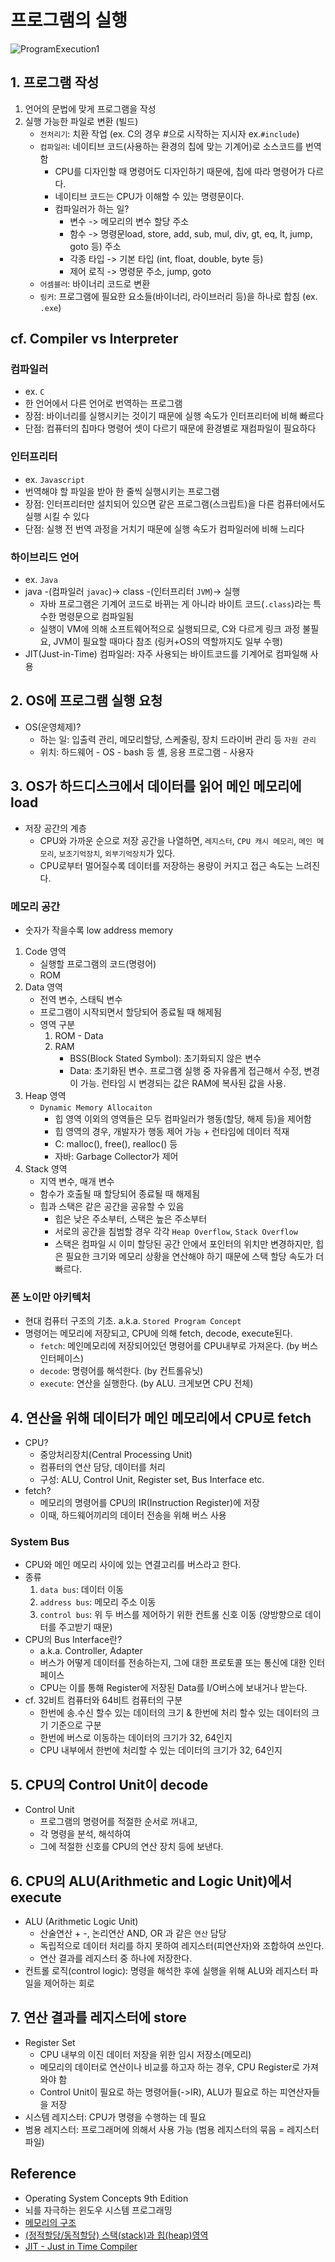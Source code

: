 # 프로그램의 실행
![ProgramExecution1](images/ProgramExecution1.jpeg)

## 1. 프로그램 작성
1. 언어의 문법에 맞게 프로그램을 작성
2. 실행 가능한 파일로 변환 (빌드)
    - `전처리기`: 치환 작업 (ex. C의 경우 #으로 시작하는 지시자 ex.`#include`)
    - `컴파일러`: 네이티브 코드(사용하는 환경의 칩에 맞는 기계어)로 소스코드를 번역함
        * CPU를 디자인할 때 명령어도 디자인하기 때문에, 칩에 따라 명령어가 다르다.
        * 네이티브 코드는 CPU가 이해할 수 있는 명령문이다.
        * 컴파일러가 하는 일?
            + 변수 -> 메모리의 변수 할당 주소
            + 함수 -> 명령문load, store, add, sub, mul, div, gt, eq, lt, jump, goto 등) 주소
            + 각종 타입 -> 기본 타입 (int, float, double, byte 등)
            + 제어 로직 -> 명령문 주소, jump, goto
    - `어셈블러`: 바이너리 코드로 변환
    - `링커`: 프로그램에 필요한 요소들(바이너리, 라이브러리 등)을 하나로 합침 (ex. `.exe`)


## cf. Compiler vs Interpreter
### 컴파일러
- ex. `C`
- 한 언어에서 다른 언어로 번역하는 프로그램
- 장점: 바이너리를 실행시키는 것이기 때문에 실행 속도가 인터프리터에 비해 빠르다
- 단점: 컴퓨터의 칩마다 명령어 셋이 다르기 때문에 환경별로 재컴파일이 필요하다

### 인터프리터
- ex. `Javascript`
- 번역해야 할 파일을 받아 한 줄씩 실행시키는 프로그램
- 장점: 인터프리터만 설치되어 있으면 같은 프로그램(스크립트)을 다른 컴퓨터에서도 실행 시킬 수 있다
- 단점: 실행 전 번역 과정을 거치기 때문에 실행 속도가 컴파일러에 비해 느리다

### 하이브리드 언어
- ex. `Java`
- java -(컴파일러 `javac`)-> class -(인터프리터 `JVM`)-> 실행
    * 자바 프로그램은 기계어 코드로 바뀌는 게 아니라 바이트 코드(`.class`)라는 특수한 명령문으로 컴파일됨
    * 실행이 VM에 의해 소프트웨어적으로 실행되므로, C와 다르게 링크 과정 불필요, JVM이 필요할 때마다 참조 (링커+OS의 역할까지도 일부 수행)
- JIT(Just-in-Time) 컴파일러: 자주 사용되는 바이트코드를 기계어로 컴파일해 사용


## 2. OS에 프로그램 실행 요청
- OS(운영체제)? 
    * 하는 일: 입출력 관리, 메모리할당, 스케줄링, 장치 드라이버 관리 등 `자원 관리`
    * 위치: 하드웨어 - OS - bash 등 셸, 응용 프로그램 - 사용자


## 3. OS가 하드디스크에서 데이터를 읽어 메인 메모리에 load
- 저장 공간의 계층
    * CPU와 가까운 순으로 저장 공간을 나열하면, `레지스터`, `CPU 캐시 메모리`, `메인 메모리`, `보조기억장치`, `외부기억장치`가 있다.
    * CPU로부터 멀어질수록 데이터를 저장하는 용량이 커지고 접근 속도는 느려진다.

### 메모리 공간
- 숫자가 작을수록 low address memory
1. Code 영역
    - 실행할 프로그램의 코드(명령어)
    - ROM
2. Data 영역
    - 전역 변수, 스태틱 변수
    - 프로그램이 시작되면서 할당되어 종료될 때 해제됨
    - 영역 구분
        1. ROM - Data
        2. RAM
           * BSS(Block Stated Symbol): 초기화되지 않은 변수
           * Data: 초기화된 변수. 프로그램 실행 중 자유롭게 접근해서 수정, 변경이 가능. 런타임 시 변경되는 값은 RAM에 복사된 값을 사용.
3. Heap 영역
    - `Dynamic Memory Allocaiton`
        * 힙 영역 이외의 영역들은 모두 컴파일러가 행동(할당, 해제 등)을 제어함
        * 힙 영역의 경우, 개발자가 행동 제어 가능 + 런타임에 데이터 적재
        * C: malloc(), free(), realloc() 등
        * 자바: Garbage Collector가 제어
4. Stack 영역
    - 지역 변수, 매개 변수
    - 함수가 호출될 때 할당되어 종료될 때 해제됨
    - 힙과 스택은 같은 공간을 공유할 수 있음
        * 힙은 낮은 주소부터, 스택은 높은 주소부터
        * 서로의 공간을 침범할 경우 각각 `Heap Overflow`, `Stack Overflow`
        * 스택은 컴파일 시 이미 할당된 공간 안에서 포인터의 위치만 변경하지만, 힙은 필요한 크기와 메모리 상황을 연산해야 하기 때문에 스택 할당 속도가 더 빠르다.

### 폰 노이만 아키텍처
- 현대 컴퓨터 구조의 기초. a.k.a. `Stored Program Concept`
- 명령어는 메모리에 저장되고, CPU에 의해 fetch, decode, execute된다.
    * `fetch`: 메인메모리에 저장되어있던 명령어를 CPU내부로 가져온다. (by 버스인터페이스)
    * `decode`: 명령어를 해석한다. (by 컨트롤유닛)
    * `execute`: 연산을 실행한다. (by ALU. 크게보면 CPU 전체)


## 4. 연산을 위해 데이터가 메인 메모리에서 CPU로 fetch
- CPU?
    * 중앙처리장치(Central Processing Unit)
    * 컴퓨터의 연산 담당, 데이터를 처리
    * 구성: ALU, Control Unit, Register set, Bus Interface etc.
- fetch?
    * 메모리의 명령어를 CPU의 IR(Instruction Register)에 저장
    * 이때, 하드웨어끼리의 데이터 전송을 위해 버스 사용


### System Bus
- CPU와 메인 메모리 사이에 있는 연결고리를 버스라고 한다.
- 종류
    1. `data bus`: 데이터 이동
    2. `address bus`: 메모리 주소 이동
    3. `control bus`: 위 두 버스를 제어하기 위한 컨트롤 신호 이동 (양방향으로 데이터를 주고받기 때문)
- CPU의 Bus Interface란?
    * a.k.a. Controller, Adapter
    * 버스가 어떻게 데이터를 전송하는지, 그에 대한 프로토콜 또는 통신에 대한 인터페이스
    * CPU는 이를 통해 Register에 저장된 Data를 I/O버스에 보내거나 받는다.
- cf. 32비트 컴퓨터와 64비트 컴퓨터의 구분
    * 한번에 송.수신 할수 있는 데이터의 크기 & 한번에 처리 할수 있는 데이터의 크기 기준으로 구분
    * 한번에 버스로 이동하는 데이터의 크기가 32, 64인지
    * CPU 내부에서 한번에 처리할 수 있는 데이터의 크기가 32, 64인지


## 5. CPU의 Control Unit이 decode
- Control Unit
    * 프로그램의 명령어를 적절한 순서로 꺼내고,
    * 각 명령을 분석, 해석하여
    * 그에 적절한 신호를 CPU의 연산 장치 등에 보낸다.


## 6. CPU의 ALU(Arithmetic and Logic Unit)에서 execute
- ALU (Arithmetic Logic Unit)
    * 산술연산 + -, 논리연산 AND, OR 과 같은 `연산` 담당
    * 독립적으로 데이터 처리를 하지 못하여 레지스터(피연산자)와 조합하여 쓰인다.
    * 연산 결과를 레지스터 중 하나에 저장한다.
- 컨트롤 로직(control logic): 명령을 해석한 후에 실행을 위해 ALU와 레지스터 파일을 제어하는 회로


## 7. 연산 결과를 레지스터에 store
- Register Set
    * CPU 내부의 이진 데이터 저장을 위한 임시 저장소(메모리)
    * 메모리의 데이터로 연산이나 비교를 하고자 하는 경우, CPU Register로 가져와야 함
    * Control Unit이 필요로 하는 명령어들(->IR), ALU가 필요로 하는 피연산자들을 저장
- 시스템 레지스터: CPU가 명령을 수행하는 데 필요
- 범용 레지스터: 프로그래머에 의해서 사용 가능 (범용 레지스터의 묶음 = 레지스터 파일)


## Reference
- Operating System Concepts 9th Edition
- 뇌를 자극하는 윈도우 시스템 프로그래밍
- [메모리의 구조](http://www.tcpschool.com/c/c_memory_structure)
- [(정적할당/동적할당) 스택(stack)과 힙(heap)영역](https://blog.naver.com/star7sss/220851224606)
- [JIT - Just in Time Compiler](https://plas.tistory.com/44?category=768972)
